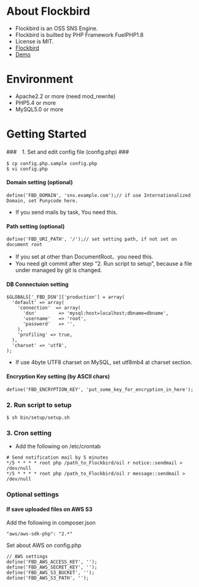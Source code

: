 About Flockbird
===============
* Flockbird is an OSS SNS Engine.
* Flockbird is builted by PHP Framework FuelPHP1.8
* License is MIT.
* [Flockbird](https://uzura8.github.io/flockbird/)
* [Demo](https://demo.flockbird.uzura.work)

Environment
============
* Apache2.2 or more (need mod_rewrite)
* PHP5.4 or more
* MySQL5.0 or more

Getting Started
===============

###　1. Set and edit config file (config.php) ###

~~~~
$ cp config.php.sample config.php
$ vi config.php
~~~~


#### Domain setting (optional)

~~~~
define('FBD_DOMAIN', 'sns.example.com');// if use Internationalized Domain, set Punycode here.
~~~~
* If you send mails by task, You need this.


#### Path setting (optional)

~~~~
define('FBD_URI_PATH', '/');// set setting path, if not set on document root
~~~~
* If you set at other than DocumentRoot、you need this.
* You need git commit after step "2. Run script to setup", because a file under managed by git is changed.


#### DB Connectuion setting

~~~~
$GLOBALS['_FBD_DSN']['production'] = array(
  'default' => array(
    'connection'  => array(
      'dsn'        => 'mysql:host=localhost;dbname=dbname',
      'username'   => 'root',
      'password'   => '',
    ),
    'profiling' => true,
  ),
  'charset' => 'utf8',
);
~~~~
* If use 4byte UTF8 charset on MySQL, set utf8mb4 at charset section.


#### Encryption Key setting (by ASCII chars)
~~~~
define('FBD_ENCRYPTION_KEY', 'put_some_key_for_encryption_in_here');
~~~~

### 2. Run script to setup ###
~~~~
$ sh bin/setup/setup.sh
~~~~

### 3. Cron setting ###
* Add the following on /etc/crontab

~~~~
# Send notification mail by 5 minutes
*/5 * * * * root php /path_to_Flockbird/oil r notice::sendmail > /dev/null
*/5 * * * * root php /path_to_Flockbird/oil r message::sendmail > /dev/null
~~~~


### Optional settings ###

#### If save uploaded files on AWS S3

Add the following in composer.json

~~~~
"aws/aws-sdk-php": "2.*"
~~~~

Set about AWS on config.php

~~~~
// AWS settings
define('FBD_AWS_ACCESS_KEY', '');
define('FBD_AWS_SECRET_KEY', '');
define('FBD_AWS_S3_BUCKET', '');
define('FBD_AWS_S3_PATH', '');
~~~~

